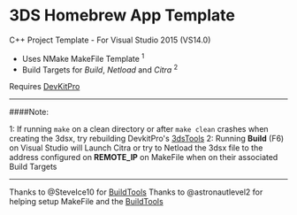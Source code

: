 3DS Homebrew App Template
===
C++ Project Template - For Visual Studio 2015 (VS14.0)

* Uses NMake MakeFile Template <sup>1</sup>
* Build Targets for *Build*, *Netload* and *Citra* <sup>2</sup>

Requires [DevKitPro]

---

####Note:

1: If running  `make` on a clean directory or after `make clean` crashes when creating the 3dsx, try rebuilding DevkitPro's [3dsTools]
2: Running **Build** (F6) on Visual Studio will Launch Citra or try to Netload the 3dsx file to the address configured on **REMOTE_IP** on MakeFile when on their associated Build Targets

---

Thanks to @SteveIce10 for [BuildTools]
Thanks to @astronautlevel2 for helping setup MakeFile and the [BuildTools]


[BuildTools]:https://github.com/Steveice10/buildtools
[DevKitPro]:https://sourceforge.net/projects/devkitpro/
[3dsTools]:https://github.com/devkitPro/3dstools
